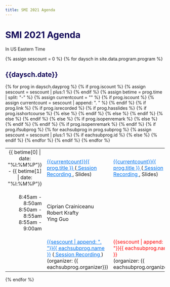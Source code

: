 ```yaml
---
title: SMI 2021 Agenda
---
```

<h1 style="color: #120659;"> SMI 2021 Agenda </h1>
In US Eastern Time
<br/>


<!-- Potentially store abstract/session information on this site

[invited sessions](docs/ses-invited.md) -->
{% assign sescount = 0 %}
{% for daysch in site.data.program.program %}

  <h2 style="color: #120659;"> {{daysch.date}} </h2>
  <table style="display: block; width: 100%" >
        {% for prog in daysch.dayprog %}
            {% if prog.iscount %}
                {% assign sescount = sescount | plus:1 %}                
            {% endif %}
            <tr>
                {% assign betime = prog.time | split: "-"  %}
                <td style="width: 230px" align="center">{{ betime[0] | date: "%l:%M%P"}} - {{ betime[1] | date: "%l:%M%P"}}</td>
                {% assign currentcount = "" %}
                {% if prog.iscount %}
                    {% assign currentcount = sescount | append: ". " %}
                {% endif %}
                {% if prog.link %}
                  {% if prog.isrecorded %}
                    {% if prog.hasslides %}
                          {% if prog.isshortcourse %}
                            <td><a href="{{ prog.link | prepend: site.relative_url }}" style="color: #0073ee;"> {{currentcount}}{{ prog.title }} </a> (<a href="{{ prog.recording }}" style="color: #0073ee;"> Session Recording </a>, Slides) </td> 
                          {% else %}
                            <td><a href="{{ prog.link | prepend: site.relative_url }}" style="color: #0073ee;"> {{currentcount}}{{ prog.title }} </a> (<a href="{{ prog.recording }}" style="color: #0073ee;"> Session Recording </a>, Slides) </td> 
                          {% endif %}
                        {% else %}
                        <td><a href="{{ prog.link | prepend: site.relative_url }}" style="color: #0073ee;"> {{currentcount}}{{ prog.title }} </a> (<a href="{{ prog.recording }}" style="color: #0073ee;"> Session Recording </a>) </td> 
                        {% endif %}
                  {% else %}
                    <td><a href="{{ prog.link | prepend: site.relative_url }}" style="color: #0073ee;"> {{currentcount}}{{ prog.title }} </a> </td> 
                  {% endif %} 
                {% else %}
                    {% if prog.isopenremark %}
                        <td> {{currentcount}}{{ prog.title }} (<a href="{{ prog.recording }}" style="color: #0073ee;"> Session Recording </a>) </td>
                    {% else %}
                        <td>{{currentcount}}{{ prog.title }}</td>
                    {% endif %}
                {% endif %}                
            </tr>
            {% if prog.isopenremark %}
                <tr>
                  <td style="vertical-align: middle;"> <p style="text-align:right;"> 8:45am - 8:50am<br>8:50am - 8:55am<br>8:55am - 9:00am </p> </td>
                  <td style="vertical-align: middle;"> <p style="text-align:left;">
                      Ciprian Crainiceanu<br>
                    Robert Krafty <br>
                    Ying Guo</p> </td>
                </tr>
            {% endif %}
            {% if prog.ifsubprog %}
                {% for eachsubprog in prog.subprog %}
                    {% assign sescount = sescount | plus:1 %}
                    <tr>
                        <td> </td>
                        {% if eachsubprog.id %}
                            <td> <a href="{{ site.relative_url }}/sessions/ses-{{ eachsubprog.id | downcase }}.html" style="color: #0073ee;"> {{sescount | append: ". "}}{{ eachsubprog.name }}</a> (<a href="{{ eachsubprog.recording }}" style="color: #0073ee;"> Session Recording </a>) (organizer: {{ eachsubprog.organizer}})</td>
                        {% else %}
                            <td> <div style="color:red;"> {{sescount | append: ". "}}{{ eachsubprog.name }} </div>(organizer: {{ eachsubprog.organizer}})</td>
                        {% endif %}                        
                    </tr>
                {% endfor %}
            {% endif %}
        {% endfor %}
  </table>

{% endfor %}
